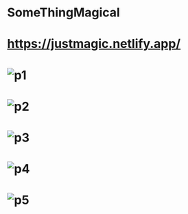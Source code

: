 # SomeThingMagical
# https://justmagic.netlify.app/
# ![p1](https://user-images.githubusercontent.com/102579070/195189018-3cbffa1e-e34e-4683-b9c9-81cc5eaacbe0.png)
# ![p2](https://user-images.githubusercontent.com/102579070/195189030-cfe6572c-657a-4814-85f4-7fcf15b35caf.png)
# ![p3](https://user-images.githubusercontent.com/102579070/195189044-8afde13b-9791-4abb-bee6-8a725a2b9a34.png)
# ![p4](https://user-images.githubusercontent.com/102579070/195189052-b7a584a4-9f4b-4f44-9333-1c9dd0b64d7a.png)
# ![p5](https://user-images.githubusercontent.com/102579070/195189060-f379e4c2-d7df-4dc2-a65d-b873b3e27570.png)
